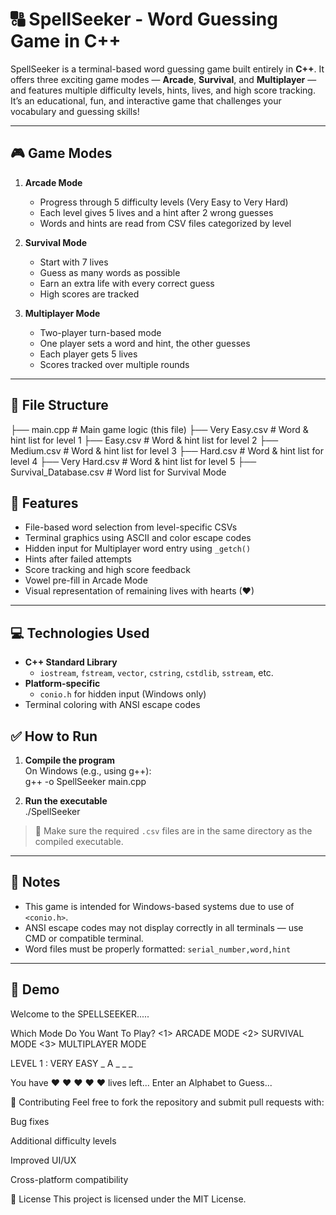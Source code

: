 # 🔠 SpellSeeker - Word Guessing Game in C++

SpellSeeker is a terminal-based word guessing game built entirely in **C++**. It offers three exciting game modes — **Arcade**, **Survival**, and **Multiplayer** — and features multiple difficulty levels, hints, lives, and high score tracking. It’s an educational, fun, and interactive game that challenges your vocabulary and guessing skills!

---

## 🎮 Game Modes

1. **Arcade Mode**  
   - Progress through 5 difficulty levels (Very Easy to Very Hard)  
   - Each level gives 5 lives and a hint after 2 wrong guesses  
   - Words and hints are read from CSV files categorized by level

2. **Survival Mode**  
   - Start with 7 lives  
   - Guess as many words as possible  
   - Earn an extra life with every correct guess  
   - High scores are tracked

3. **Multiplayer Mode**  
   - Two-player turn-based mode  
   - One player sets a word and hint, the other guesses  
   - Each player gets 5 lives  
   - Scores tracked over multiple rounds

---

## 📂 File Structure
├── main.cpp # Main game logic (this file)
├── Very Easy.csv # Word & hint list for level 1
├── Easy.csv # Word & hint list for level 2
├── Medium.csv # Word & hint list for level 3
├── Hard.csv # Word & hint list for level 4
├── Very Hard.csv # Word & hint list for level 5
├── Survival_Database.csv # Word list for Survival Mode

## 🧠 Features

- File-based word selection from level-specific CSVs
- Terminal graphics using ASCII and color escape codes
- Hidden input for Multiplayer word entry using `_getch()`
- Hints after failed attempts
- Score tracking and high score feedback
- Vowel pre-fill in Arcade Mode
- Visual representation of remaining lives with hearts (♥)

---

## 💻 Technologies Used

- **C++ Standard Library**
  - `iostream`, `fstream`, `vector`, `cstring`, `cstdlib`, `sstream`, etc.
- **Platform-specific**
  - `conio.h` for hidden input (Windows only)
- Terminal coloring with ANSI escape codes

## ✅ How to Run

1. **Compile the program**  
   On Windows (e.g., using g++):  
g++ -o SpellSeeker main.cpp

2. **Run the executable**  
./SpellSeeker

> 📝 Make sure the required `.csv` files are in the same directory as the compiled executable.

---
## 📌 Notes

- This game is intended for Windows-based systems due to use of `<conio.h>`.
- ANSI escape codes may not display correctly in all terminals — use CMD or compatible terminal.
- Word files must be properly formatted: `serial_number,word,hint`

---

## 🚀 Demo

Welcome to the SPELLSEEKER.....

Which Mode Do You Want To Play?
<1> ARCADE MODE   <2> SURVIVAL MODE   <3> MULTIPLAYER MODE

LEVEL 1 : VERY EASY
_ A _ _ _

You have ♥ ♥ ♥ ♥ ♥ lives left...
Enter an Alphabet to Guess...


🤝 Contributing
Feel free to fork the repository and submit pull requests with:

Bug fixes

Additional difficulty levels

Improved UI/UX

Cross-platform compatibility

📜 License
This project is licensed under the MIT License.

